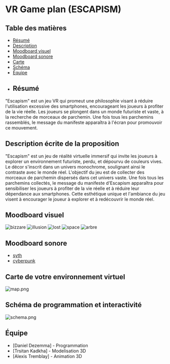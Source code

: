# VR Game plan (ESCAPISM)
## Table des matières
- [Résumé](#Résumé)
- [Description](#Description-écrite-de-la-proposition)
- [Moodboard visuel](#Moodboard-visuel)
- [Moodboard sonore](#Moodboard-sonore)
- [Carte](#Carte-de-votre-environnement-virtuel)
- [Schéma](#Schéma-de-programmation-et-interactivité)
- [Équipe](#Équipe)
- ## Résumé
"Escapism" est un jeu VR qui promeut une philosophie visant à réduire l'utilisation excessive des smartphones, encourageant les joueurs à profiter de la vie réelle. Les joueurs se plongent dans un monde futuriste et vaste, à la recherche de morceaux de parchemin. Une fois tous les parchemins rassemblés, le message du manifeste apparaîtra à l'écran pour promouvoir ce mouvement. 
## Description écrite de la proposition 
"Escapism" est un jeu de réalité virtuelle immersif qui invite les joueurs à explorer un environnement futuriste, perdu, et dépourvu de couleurs vives. Le décor s'inscrit dans un univers monochrome, soulignant ainsi le contraste avec le monde réel. L'objectif du jeu est de collecter des morceaux de parchemin dispersés dans cet univers vaste. Une fois tous les parchemins collectés, le message du manifeste d'Escapism apparaîtra pour sensibiliser les joueurs à profiter de la vie réelle et à réduire leur dépendance aux smartphones. Cette esthétique unique et l'ambiance du jeu visent à encourager le joueur à explorer et à redécouvrir le monde réel.
## Moodboard visuel 
![bizzare](assets/img/image-bizarre.jpeg)
![illusion](assets/img/image-illusion.jpeg)
![lost](assets/img/image-lost.jpeg)
![space](assets/img/image-space.jpeg)
![arbre](assets/img/image-arbre.jpeg)
## Moodboard sonore
- [syth](https://youtu.be/6JeZR13dLLI)
- [cyberpunk](https://youtu.be/4FhsjQ2xess)
## Carte de votre environnement virtuel 
![map.png](assets/plan1.png)
## Schéma de programmation et interactivité
![schema.png](assets/detail.png)


## Équipe
- [Daniel Dezemma] - Programmation
- [Trsitan Kadkha] - Modelisation 3D
- [Alexis Tremblay] - Animation 3D
